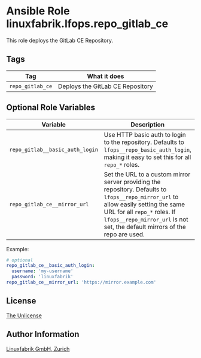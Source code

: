 # Ansible Role linuxfabrik.lfops.repo_gitlab_ce

This role deploys the GitLab CE Repository.


## Tags

| Tag            | What it does                       |
| ---            | ------------                       |
| `repo_gitlab_ce`  | Deploys the GitLab CE Repository   |


## Optional Role Variables

| Variable | Description | Default Value |
| -------- | ----------- | ------------- |
| `repo_gitlab__basic_auth_login` | Use HTTP basic auth to login to the repository. Defaults to `lfops__repo_basic_auth_login`, making it easy to set this for all `repo_*` roles. | `{{ lfops__repo_basic_auth_login \| default("") }}` |
| `repo_gitlab_ce__mirror_url` | Set the URL to a custom mirror server providing the repository. Defaults to `lfops__repo_mirror_url` to allow easily setting the same URL for all `repo_*` roles. If `lfops__repo_mirror_url` is not set, the default mirrors of the repo are used. | `'{{ lfops__repo_mirror_url \| default("") }}'` |

Example:
```yaml
# optional
repo_gitlab_ce__basic_auth_login:
  username: 'my-username'
  password: 'linuxfabrik'
repo_gitlab_ce__mirror_url: 'https://mirror.example.com'
```


## License

[The Unlicense](https://unlicense.org/)


## Author Information

[Linuxfabrik GmbH, Zurich](https://www.linuxfabrik.ch)

